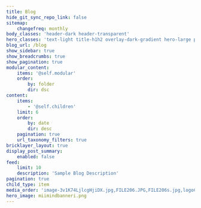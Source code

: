 ```yaml
---
title: Blog
hide_git_sync_repo_link: false
sitemap:
    changefreq: monthly
body_classes: 'header-dark header-transparent'
hero_classes: 'text-light title-h1h2 overlay-dark-gradient hero-large parallax'
blog_url: /blog
show_sidebar: true
show_breadcrumbs: true
show_pagination: true
modular_content:
    items: '@self.modular'
    order:
        by: folder
        dir: dsc
content:
    items:
        - '@self.children'
    limit: 6
    order:
        by: date
        dir: desc
    pagination: true
    url_taxonomy_filters: true
bricklayer_layout: true
display_post_summary:
    enabled: false
feed:
    limit: 10
    description: 'Sample Blog Description'
pagination: true
child_type: item
media_order: 'image-3v1K74LjlcgHjiDX.jpg,FILE206.JPG,FILE206s.jpg,logoCombinesa.png,mimindlogonewoBmedium.png,_91951892_moon.jpg.webp,2mimindlogonewoB.png,doubleRainbow.jpg,ounilogoed-1.png,newbannerlogo.png,miimindbanneri.png'
hero_image: miimindbanneri.png
---
```


